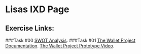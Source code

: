 # Lisas IXD Page
## Exercise Links:
###Task #00
[SWOT Analysis](https://drive.google.com/file/d/1mH_NEQjNmEEh_KkF8Wa168QLUJRQ4tCf/view?usp=sharing). 
###Task #01
[The Wallet Project Documentation](https://xd.adobe.com/view/3af752dc-a8f2-48c0-9c1a-495d2f1f424f-6fa4/?fullscreen). 
[The Wallet Project Prototype Video](https://drive.google.com/file/d/106os9R-LuB1LnhH8wW2Q509VM2P5O0BY/view?usp=sharing). 
